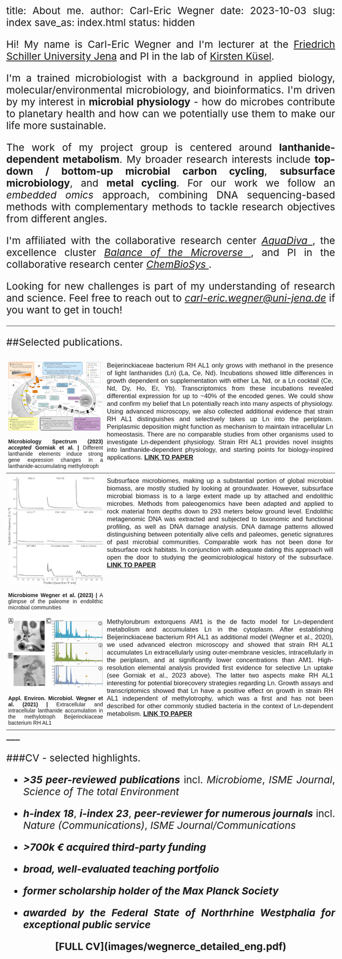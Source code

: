 title: About me.
author: Carl-Eric Wegner
date: 2023-10-03
slug: index
save_as: index.html
status: hidden

<style>
body {
text-align: justify;
font-size: 1.625em}
</style>

Hi! My name is Carl-Eric Wegner and I'm lecturer at the [Friedrich Schiller University Jena](https:///www.uni-jena.de) and PI in the lab of [Kirsten Küsel](https://www.bio.uni-jena.de/en/kuesellab). 

I'm a trained microbiologist with a background in applied biology, molecular/environmental microbiology, and bioinformatics. I'm driven by my interest in **microbial physiology** - how do microbes contribute to planetary health and how can we potentially use them to make our life more sustainable.

The work of my project group is centered around **lanthanide-dependent metabolism**. My broader research interests include **top-down / bottom-up microbial carbon cycling**, **subsurface microbiology**, and **metal cycling**.  For our work we follow an _embedded omics_ approach, combining DNA sequencing-based methods with complementary methods to tackle research objectives from different angles.  

I'm affiliated with the collaborative research center [ _AquaDiva_ ](http://www.aquadiva.uni-jena.de/), the excellence cluster [ _Balance of the  Microverse_ ](https://www.microverse-cluster.de/en/), and PI in the collaborative research center [ _ChemBioSys_ ](https://chembiosys.de/en/).

Looking for new challenges is part of my understanding of research and science. Feel free to reach out to <i class="fa fa-envelope-open" aria-hidden="true"></i> [_carl-eric.wegner@uni-jena.de_](mailto:carl-eric.wegner@uni-jena.de) if you want to get in touch!

___

##Selected publications.
<div class="table-responsive">
<style type="text/css">
.tg  {border-collapse:collapse;border-spacing:0;margin:0px auto;}
.tg td{border-color:black;border-style:none;border-width:0px;font-family:Arial, sans-serif;font-size:14px;
  overflow:hidden;padding:10px 5px;word-break:normal;}
.tg th{border-color:black;border-style:none;border-width:0px;font-family:Arial, sans-serif;font-size:14px;
  font-weight:normal;overflow:hidden;padding:10px 5px;word-break:normal;}
.tg .tg-0lax{text-align:justify;vertical-align:top}
.tg .tg-73oq{border-color:#000000;text-align:justify;vertical-align:top}
</style>
<table class="tg">
<thead>
  <tr>
    <th class="tg-0lax" style="width:30%"><center><a href="https://www.biorxiv.org/content/10.1101/2023.03.06.530795v1" style="border:none !important;"><img src="images/gorniak_2023.jpg" alt="Gorniak et al., 2023" align="middle" style="width: 250px;"/></center></th>
    <th class="tg-73oq" rowspan="2"><span style="font-size:1.2em">Beijerinckiaceae bacterium RH AL1 only grows with methanol in the presence of light lanthanides (Ln) (La, Ce, Nd). Incubations showed little differences in growth dependent on supplementation with either La, Nd, or a Ln cocktail (Ce, Nd, Dy, Ho, Er, Yb). Transcriptomics from these incubations revealed differential expression for up to ~40% of the encoded genes. We could show and confirm my belief that Ln potentially reach into many aspects of physiology. Using advanced microscopy, we also collected additional evidence that strain RH AL1 distinguishes and selectively takes up Ln into the periplasm. Periplasmic deposition might function as mechanism to maintain intracellular Ln homeostasis. There are no comparable studies from other organisms used to investigate Ln-dependent physiology. Strain RH AL1 provides novel insights into lanthanide-dependent physiology, and starting points for biology-inspired applications. <i class="fa fa-hand-o-right" aria-hidden="true"></i> <a href="https://www.biorxiv.org/content/10.1101/2023.03.06.530795v1"><b>LINK TO PAPER</b></a></span></th>
  </tr>
  <tr>
    <th class="tg-0lax"><span style="font-weight:bold">Microbiology Spectrum (2023) <i>accepted</i> Gorniak et al. | </span>Different lanthanide elements induce strong gene expression changes in a lanthanide-accumulating methylotroph</th>
  </tr>
</thead>
<tbody>
  <tr>
    <td class="tg-0lax"><center><a href="https://doi.org/10.1186/s40168-023-01647-2" style="border:none !important;"><img src="images/wegner_2023.jpg" alt="Wegner et al., 2023" align="middle" style="width: 250px;"/></center></td>
    <th class="tg-73oq" rowspan="2"><span style="font-size:1.2em">Subsurface microbiomes, making up a substantial portion of global microbial biomass, are mostly studied by looking at groundwater. However, subsurface microbial biomass is to a large extent made up by attached and endolithic microbes. Methods from paleogenomics have been adapted and applied to rock material from depths down to 293 meters below ground level. Endolithic metagenomic DNA was extracted and subjected to taxonomic and functional profiling, as well as DNA damage analysis. DNA damage patterns allowed distinguishing between potentially alive cells and paleomes, genetic signatures of past microbial communities. Comparable work has not been done for subsurface rock habitats. In conjunction with adequate dating this approach will open the door to studying the geomicrobiological history of the subsurface. <i class="fa fa-hand-o-right" aria-hidden="true"></i> <a href="https://doi.org/10.1186/s40168-023-01647-2"><b>LINK TO PAPER</b></a></span></th>
  </tr>
  <tr>
    <td class="tg-0lax"><span style="font-weight:bold">Microbiome Wegner et al. (2023) | </span>A glimpse of the paleome in endolithic microbial communities</td>
  </tr>
  <tr>
    <th class="tg-0lax"><center><a href="https://dx.doi.org/10.1128/AEM.03144-20" style="border:none !important;"><img src="images/wegner_2021.jpg" alt="Wegner et al., 2020" align="middle" style="width: 250px;"/></center></th>
    <th class="tg-73oq" rowspan="2"><span style="font-size:1.2em">Methylorubrum extorquens AM1 is the de facto model for Ln-dependent metabolism and accumulates Ln in the cytoplasm. After establishing Beijerinckiaceae bacterium RH AL1 as additional model (Wegner et al., 2020), we used advanced electron microscopy and showed that strain RH AL1 accumulates Ln extracellularly using outer-membrane vesicles, intracellularly in the periplasm, and at significantly lower concentrations than AM1. High-resolution elemental analysis provided first evidence for selective Ln uptake (see Gorniak et al., 2023 above). The latter two aspects make RH AL1 interesting for potential biorecovery strategies regarding Ln. Growth assays and transcriptomics showed that Ln have a positive effect on growth in strain RH AL1 independent of methylotrophy, which was a first and has not been described for other commonly studied bacteria in the context of Ln-dependent metabolism. <i class="fa fa-hand-o-right" aria-hidden="true"></i> <a href="https://dx.doi.org/10.1128/AEM.03144-20"><b>LINK TO PAPER</b></a></span></th>
  </tr>
  <tr>
    <th class="tg-0lax"><span style="font-weight:bold">Appl. Environ. Microbiol. Wegner et al. (2021) | </span>Extracellular and intracellular lanthanide accumulation in the methylotroph Beijerinckiaceae bacterium RH AL1</th>
  </tr>
</tbody>
</table>
</div>
___

###CV - selected highlights.

* **_>35 peer-reviewed publications_** incl. _Microbiome_, _ISME Journal_, _Science of The total Environment_

* **_h-index 18_**, **_i-index 23_**, **_peer-reviewer for numerous journals_** incl. _Nature (Communications)_, _ISME Journal/Communications_

* **_>700k € acquired third-party funding_** 

* **_broad, well-evaluated teaching portfolio_** 

* **_former scholarship holder of the Max Planck Society_**

* **_awarded by the Federal State of Northrhine Westphalia for exceptional public service_**

<center><strong>[FULL CV](images/wegnerce_detailed_eng.pdf)</strong></center>
